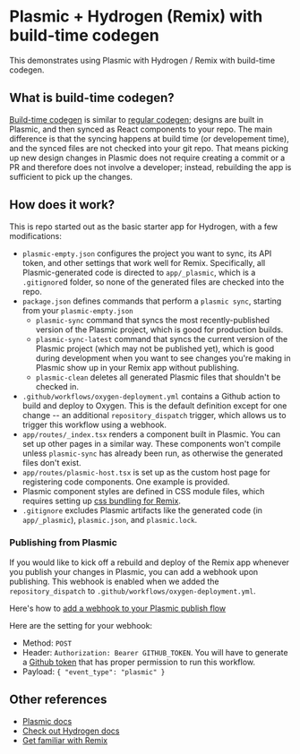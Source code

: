 # Plasmic + Hydrogen (Remix) with build-time codegen

This demonstrates using Plasmic with Hydrogen / Remix with build-time codegen.

## What is build-time codegen?

[Build-time codegen](https://docs.plasmic.app/learn/build-time-codegen/) is similar to [regular codegen](https://docs.plasmic.app/learn/codegen-guide/); designs are built in Plasmic, and then synced as React components to your repo.  The main difference is that the syncing happens at build time (or developement time), and the synced files are not checked into your git repo. That means picking up new design changes in Plasmic does not require creating a commit or a PR and therefore does not involve a developer; instead, rebuilding the app is sufficient to pick up the changes.

## How does it work?

This is repo started out as the basic starter app for Hydrogen, with a few modifications:

* `plasmic-empty.json` configures the project you want to sync, its API token, and other settings that work well for Remix.  Specifically, all Plasmic-generated code is directed to `app/_plasmic`, which is a `.gitignore`d folder, so none of the generated files are checked into the repo.
* `package.json` defines commands that perform a `plasmic sync`, starting from your `plasmic-empty.json`
  * `plasmic-sync` command that syncs the most recently-published version of the Plasmic project, which is good for production builds.
  * `plasmic-sync-latest` command that syncs the current version of the Plasmic project (which may not be published yet), which is good during development when you want to see changes you're making in Plasmic show up in your Remix app without publishing.
  * `plasmic-clean` deletes all generated Plasmic files that shouldn't be checked in.
* `.github/workflows/oxygen-deployment.yml` contains a Github action to build and deploy to Oxygen. This is the default definition except for one change -- an additional `repository_dispatch` trigger, which allows us to trigger this workflow using a webhook.
* `app/routes/_index.tsx` renders a component built in Plasmic.  You can set up other pages in a similar way.  These components won't compile unless `plasmic-sync` has already been run, as otherwise the generated files don't exist.
* `app/routes/plasmic-host.tsx` is set up as the custom host page for registering code components.  One example is provided.
* Plasmic component styles are defined in CSS module files, which requires setting up [css bundling for Remix](https://remix.run/docs/en/main/guides/styling#css-bundling).
* `.gitignore` excludes Plasmic artifacts like the generated code (in `app/_plasmic`), `plasmic.json`, and `plasmic.lock`.

### Publishing from Plasmic

If you would like to kick off a rebuild and deploy of the Remix app whenever you publish your changes in Plasmic, you can add a webhook upon publishing.  This webhook is enabled when we added the `repository_dispatch` to `.github/workflows/oxygen-deployment.yml`.

Here's how to [add a webhook to your Plasmic publish flow](https://docs.plasmic.app/learn/webhooks/)

Here are the setting for your webhook:

* Method: `POST`
* Header: `Authorization: Bearer GITHUB_TOKEN`. You will have to generate a [Github token](https://docs.github.com/en/authentication/keeping-your-account-and-data-secure/managing-your-personal-access-tokens) that has proper permission to run this workflow.
* Payload: `{ "event_type": "plasmic" }`

## Other references
* [Plasmic docs](https://plasmic.app/learn)
* [Check out Hydrogen docs](https://shopify.dev/custom-storefronts/hydrogen)
* [Get familiar with Remix](https://remix.run/docs/en/v1)
